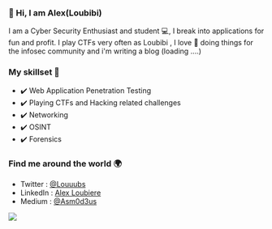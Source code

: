 ### 👋 Hi, I am Alex(Loubibi) 

I am a Cyber Security Enthusiast and student 💻, I break into applications for fun and profit. I play CTFs very often as Loubibi , I love 💖 doing things for the infosec community and i'm writing a blog (loading ....)

### My skillset 🔧

- ✔️ Web Application Penetration Testing 
- ✔️ Playing CTFs and Hacking related challenges
- ✔️ Networking 
- ✔️ OSINT 
- ✔️ Forensics 

### Find me around the world 🌍
- Twitter : [@Louuubs](https://twitter.com/Louuubs)
- LinkedIn : [Alex Loubiere](https://www.linkedin.com/in/alex-loubi%C3%A8re-a86804113/)
- Medium : [@Asm0d3us](https://medium.com/@Asm0d3us)

![](https://komarev.com/ghpvc/?username=loubibi&color=brightgreen)

